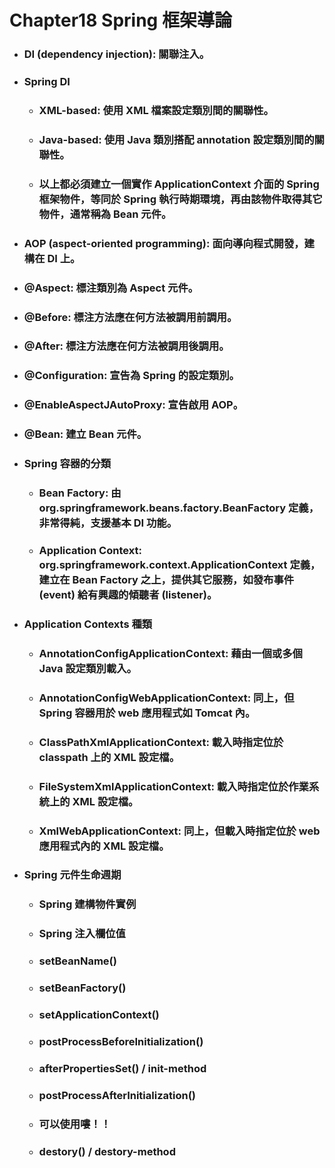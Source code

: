 Chapter18 Spring 框架導論
=====
* ### DI (dependency injection): 關聯注入。
* ### Spring DI
    * ### XML-based: 使用 XML 檔案設定類別間的關聯性。
    * ### Java-based: 使用 Java 類別搭配 annotation 設定類別間的關聯性。
    * ### 以上都必須建立一個實作 ApplicationContext 介面的 Spring 框架物件，等同於 Spring 執行時期環境，再由該物件取得其它物件，通常稱為 Bean 元件。
* ### AOP (aspect-oriented programming): 面向導向程式開發，建構在 DI 上。
* ### \@Aspect: 標注類別為 Aspect 元件。
* ### \@Before: 標注方法應在何方法被調用前調用。
* ### \@After: 標注方法應在何方法被調用後調用。
* ### \@Configuration: 宣告為 Spring 的設定類別。
* ### \@EnableAspectJAutoProxy: 宣告啟用 AOP。
* ### \@Bean: 建立 Bean 元件。
* ### Spring 容器的分類
    * ### Bean Factory: 由 org.springframework.beans.factory.BeanFactory 定義，非常得純，支援基本 DI 功能。
    * ### Application Context: org.springframework.context.ApplicationContext 定義，建立在 Bean Factory 之上，提供其它服務，如發布事件 (event) 給有興趣的傾聽者 (listener)。
* ### Application Contexts 種類
    * ### AnnotationConfigApplicationContext: 藉由一個或多個 Java 設定類別載入。
    * ### AnnotationConfigWebApplicationContext: 同上，但 Spring 容器用於 web 應用程式如 Tomcat 內。
    * ### ClassPathXmlApplicationContext: 載入時指定位於 classpath 上的 XML 設定檔。
    * ### FileSystemXmlApplicationContext: 載入時指定位於作業系統上的 XML 設定檔。
    * ### XmlWebApplicationContext: 同上，但載入時指定位於 web 應用程式內的 XML 設定檔。
* ### Spring 元件生命週期
    * ### Spring 建構物件實例
    * ### Spring 注入欄位值
    * ### setBeanName()
    * ### setBeanFactory()
    * ### setApplicationContext()
    * ### postProcessBeforeInitialization()
    * ### afterPropertiesSet() / init-method
    * ### postProcessAfterInitialization()
    * ### 可以使用嘍！！
    * ### destory() / destory-method
<br />
